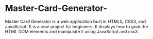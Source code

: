# Master-Card-Generator-
Master Card Generator is a web application built in HTML5, CSS3, and JavaScript. It is a cool project for beginners. It displays how to grab the HTML DOM elements and manipulate it using JavaScript and css3
